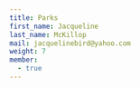 ```yaml
---
title: Parks
first_name: Jacqueline
last_name: McKillop
mail: jacquelinebird@yahoo.com
weight: 7
member:
  - true
---
```

